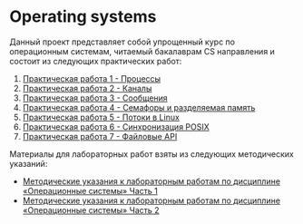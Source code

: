 # Operating systems

Данный проект представляет собой упрощенный курс по операционным системам, читаемый бакалаврам CS направления и состоит
из следующих практических работ:

1. [Практическая работа 1 - Процессы](fork-process\README.md)
2. [Практическая работа 2 - Каналы](channels\README.md)
3. [Практическая работа 3 - Сообщения](messages\README.md)
4. [Практическая работа 4 - Семафоры и разделяемая память](semaphore\README.md)
5. [Практическая работа 5 - Потоки в Linux](threads\README.md)
6. [Практическая работа 6 - Синхронизация POSIX](mutex\README.md)
7. [Практическая работа 7 - Файловые API](file-api\README.md)

Материалы для лабораторных работ взяты из следующих методических указаний:

- [Методические указания к лабораторным работам по дисциплине «Операционные системы» Часть 1](assets\laboratory-course-os-1.pdf)
- [Методические указания к лабораторным работам по дисциплине «Операционные системы» Часть 2](assets\laboratory-course-os-2.pdf)
